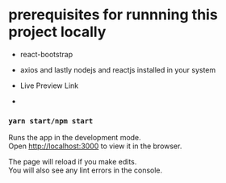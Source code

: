 


# prerequisites for runnning this project locally 
* react-bootstrap 
* axios
and lastly nodejs and reactjs installed in your system

* Live Preview Link
* 







### `yarn start/npm start`

Runs the app in the development mode.\
Open [http://localhost:3000](http://localhost:3000) to view it in the browser.

The page will reload if you make edits.\
You will also see any lint errors in the console.

